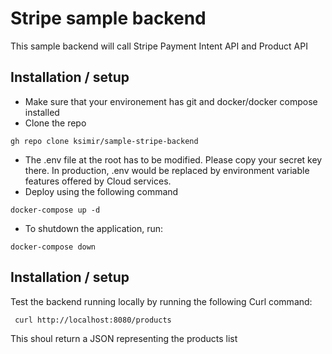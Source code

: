 # Stripe sample backend

This sample backend will call Stripe Payment Intent API and Product API

## Installation / setup
- Make sure that your environement has git and docker/docker compose installed
- Clone the repo 
```
gh repo clone ksimir/sample-stripe-backend
```
- The .env file at the root has to be modified. Please copy your secret key there. In production, .env would be replaced by environment variable features offered by Cloud services.
- Deploy using the following command
```
docker-compose up -d
```
- To shutdown the application, run:
```
docker-compose down
```

## Installation / setup
Test the backend running locally by running the following Curl command:
```
 curl http://localhost:8080/products
```
This shoul return a JSON representing the products list